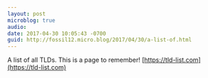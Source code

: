 ```yaml
---
layout: post
microblog: true
audio: 
date: 2017-04-30 10:05:43 -0700
guid: http://fossil12.micro.blog/2017/04/30/a-list-of.html
---
```

A list of all TLDs. This is a page to remember! [https://tld-list.com](https://tld-list.com)
